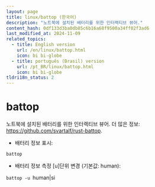 ```yaml
---
layout: page
title: linux/battop (한국어)
description: "노트북에 설치된 배터리를 위한 인터랙티브 뷰어."
content_hash: 0df133d3ba0db85c6b16a68f9500a34ff02f3ad6
last_modified_at: 2024-11-09
related_topics:
  - title: English version
    url: /en/linux/battop.html
    icon: bi bi-globe
  - title: português (Brasil) version
    url: /pt_BR/linux/battop.html
    icon: bi bi-globe
tldri18n_status: 2
---
```

# battop

노트북에 설치된 배터리를 위한 인터랙티브 뷰어.
더 많은 정보: <https://github.com/svartalf/rust-battop>.

- 배터리 정보 표시:

`battop`

- 배터리 정보 측정 [u]단위 변경 (기본값: human):

`battop -u `<span class="tldr-var badge badge-pill bg-dark-lm bg-white-dm text-white-lm text-dark-dm font-weight-bold">human|si</span>
